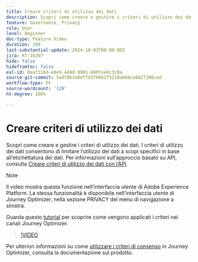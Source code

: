 ```yaml
---
title: Creare criteri di utilizzo dei dati
description: Scopri come creare e gestire i criteri di utilizzo dei dati.
feature: Governance, Privacy
role: User
level: Beginner
doc-type: Feature Video
duration: 209
last-substantial-update: 2024-10-03T00:00:00Z
jira: KT-16267
hide: false
hidefromtoc: false
exl-id: 0aaf116d-e8e9-449d-99b5-800fee8c3c0a
source-git-commit: 5ed78b3a8effd376662f5218a660ce8627206ced
workflow-type: ht
source-wordcount: '120'
ht-degree: 100%

---
```


# Creare criteri di utilizzo dei dati

Scopri come creare e gestire i criteri di utilizzo dei dati. I criteri di utilizzo dei dati consentono di limitare l’utilizzo dei dati a scopi specifici in base all’etichettatura dei dati. Per informazioni sull’approccio basato su API, consulta [Creare criteri di utilizzo dei dati con l’API](https://experienceleague.adobe.com/it/docs/experience-platform/data-governance/policies/create).

>[!NOTE]
>
>Il video mostra questa funzione nell’interfaccia utente di Adobe Experience Platform. La stessa funzionalità è disponibile nell’interfaccia utente di Journey Optimizer, nella sezione PRIVACY del menu di navigazione a sinistra.
>
>Guarda questo [tutorial](/help/privacy/enforce-data-usage-policies-in-journey-optimizer-channels.md) per scoprire come vengono applicati i criteri nei canali Journey Optimizer.

>[!VIDEO](https://video.tv.adobe.com/v/37131/?learn=on&captions=ita)

Per ulteriori informazioni su come [utilizzare i criteri di consenso](https://experienceleague.adobe.com/it/docs/journey-optimizer/using/privacy/consent/consent-restricted) in Journey Optimizer, consulta la documentazione sul prodotto.
